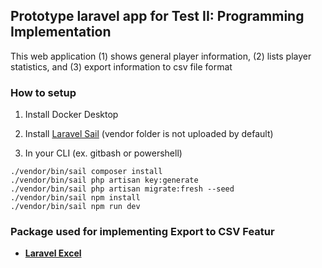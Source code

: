 ## Prototype laravel app for Test II: Programming Implementation

This web application (1) shows general player information, (2) lists player statistics, and (3) export information to csv file format

### How to setup

1.  Install Docker Desktop

2. Install [Laravel Sail](https://laravel.com/docs/9.x/sail#installing-sail-into-existing-applications) (vendor folder is not uploaded by default)

3. In your CLI (ex. gitbash or powershell)
```
./vendor/bin/sail composer install
./vendor/bin/sail php artisan key:generate
./vendor/bin/sail php artisan migrate:fresh --seed
./vendor/bin/sail npm install
./vendor/bin/sail npm run dev
```

### Package used for implementing Export to CSV Featur

- **[Laravel Excel](https://docs.laravel-excel.com/3.1/getting-started/installation.html)**


